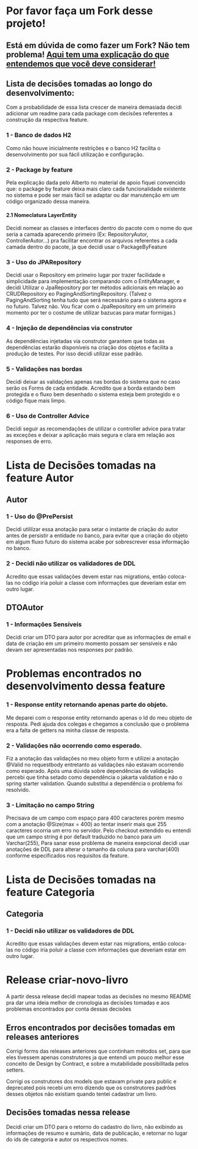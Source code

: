 # Por favor faça um Fork desse projeto!

## Está em dúvida de como fazer um Fork? Não tem problema! [Aqui tem uma explicação do que entendemos que você deve considerar!](https://docs.github.com/en/github/getting-started-with-github/fork-a-repo)

## Lista de decisões tomadas ao longo do desenvolvimento:

Com a probabilidade de essa lista crescer de  maneira demasiada decidi adicionar um readme para cada package com decisões referentes a construção da respectiva feature.

### 1 - Banco de dados H2

Como não houve inicialmente restrições e o banco H2 facilita o desenvolvimento por sua fácil utilização e configuração.

### 2 - Package by feature

Pela explicação dada pelo Alberto no material de apoio fiquei convencido que: o package by feature deixa mais claro cada funcionalidade existente no sistema e pode ser mais fácil se adaptar ou dar manutenção em um código organizado dessa maneira.

#### 2.1 Nomeclatura LayerEntity

Decidi nomear as classes e interfaces dentro do pacote com o nome do que seria a camada aparecendo primeiro (Ex: RepositoryAutor, ControllerAutor...) pra facilitar encontrar os arquivos referentes a cada camada dentro do pacote, ja que decidi usar o PackageByFeature

### 3 - Uso do JPARepository

Decidi usar o Repository em primeiro lugar por trazer facilidade e simplicidade para implementação comparando com o EntityManager, e decidi Utilizar o JpaRepository por ter métodos adicionais em relação ao CRUDRepository eo PagingAndSortingRepository. (Talvez o PagingAndSorting tenha tudo que será necessário para o sistema agora e no futuro. Talvez não. Vou ficar com o JpaRepository em um primeiro momento por ter o costume de utilizar bazucas para matar formigas.)

### 4 - Injeção de dependências via construtor

As dependências injetadas via construtor garantem que todas as dependências estarão disponíveis na criação dos objetos e facilita a produção de testes. Por isso decidi utilizar esse padrão. 

### 5 - Validações nas bordas

Decidi deixar as validações apenas nas bordas do sistema que no caso serão os Forms de cada entidade. Acredito que a borda estando bem protegida e o fluxo bem desenhado o sistema esteja bem protegido e o código fique mais limpo. 

### 6 - Uso de Controller Advice

Decidi seguir as recomendações de utilizar o controller advice para tratar as exceções e deixar a aplicação mais segura e clara em relação aos responses de erro. 



# Lista de Decisões tomadas na feature Autor

## Autor

### 1 - Uso do @PrePersist

Decidi utililzar essa anotação para setar o instante de criação do autor antes de persistir a entidade no banco, para evitar que a criação do objeto em algum fluxo futuro do sistema acabe por sobrescrever essa informação no banco.

### 2 - Decidi não utilizar os validadores de DDL

Acredito que essas validações devem estar nas migrations, então coloca-las no código iria poluir a classe com informações que deveriam estar em outro lugar.

## DTOAutor

### 1 - Informações Sensíveis
Decidi criar um DTO para autor por acreditar que as informações de email e data de criação em um primeiro momento possam ser sensíveis e não devam ser apresentadas nos responses por padrão.

# Problemas encontrados no desenvolvimento dessa feature

### 1 - Response entity retornando apenas parte do objeto.

Me deparei com o response entity retornando apenas o Id do meu objeto de resposta.
Pedi ajuda dos colegas e chegamos a conclusão que o problema era a falta de getters na minha classe de resposta.

### 2 - Validações não ocorrendo como esperado.

Fiz a anotação das validações no meu objeto form e utilizei a anotação @Valid no requestbody entretanto as validações não estavam ocorrendo como esperado.
Após uma dúvida sobre dependências de validação percebi que tinha setado como dependência o jakarta validation e não o spring starter validation. Quando substitui a dependência o problema foi resolvido.

### 3 - Limitação no campo String

Precisava de um campo com espaço para 400 caracteres porém mesmo com a anotação @Size(max = 400) ao tentar inserir mais que 255 caracteres ocorria um erro no servidor.
Pelo checkout extendido eu entendi que um campo string é por default traduzido no banco para um Varchar(255), Para sanar esse problema de maneira exepcional decidi usar anotações de DDL para alterar o tamanho da coluna para varchar(400) conforme especificados nos requisitos da feature.

# Lista de Decisões tomadas na feature Categoria

## Categoria

### 1 - Decidi não utilizar os validadores de DDL

Acredito que essas validações devem estar nas migrations, então coloca-las no código iria poluir a classe com informações que deveriam estar em outro lugar.


# Release criar-novo-livro
A partir dessa release decidi mapear todas as decisões no mesmo README pra dar uma ideia melhor de cronologia as decisões tomadas e aos problemas encontrados por conta dessas decisões

## Erros encontrados por decisões tomadas em releases anteriores
Corrigi forms das releases anteriores que continham métodos set, para que eles tivessem apenas construtores ja que entendi um pouco melhor esse conceito de Design by Contract, e sobre a mutabilidade possibilitada pelos setters.

Corrigi os construtores dos models que estavam private para public e deprecated pois recebi um erro dizendo que os construtores padrões desses objetos não existiam quando tentei cadastrar um livro.

## Decisões tomadas nessa release
Decidi criar um DTO para o retorno do cadastro do livro, não exibindo as informações de resumo e sumário, data de publicação, e retornar no lugar do ids de categoria e autor os respectivos nomes.

